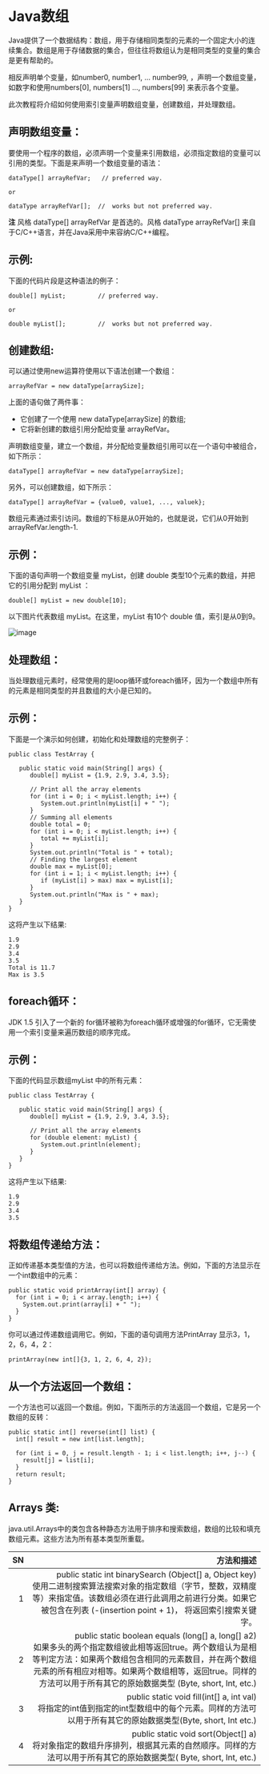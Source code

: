 # Java数组  

Java提供了一个数据结构：数组，用于存储相同类型的元素的一个固定大小的连续集合。数组是用于存储数据的集合，但往往将数组认为是相同类型的变量的集合是更有帮助的。  

相反声明单个变量，如number0, number1, ... number99, ，声明一个数组变量，如数字和使用numbers[0], numbers[1] ..., numbers[99] 来表示各个变量。  

此次教程将介绍如何使用索引变量声明数组变量，创建数组，并处理数组。

## 声明数组变量：  
要使用一个程序的数组，必须声明一个变量来引用数组，必须指定数组的变量可以引用的类型。下面是来声明一个数组变量的语法：  
```
dataType[] arrayRefVar;   // preferred way.

or

dataType arrayRefVar[];  //  works but not preferred way.
```

**注** 风格 dataType[] arrayRefVar 是首选的。风格 dataType arrayRefVar[] 来自于C/C++语言，并在Java采用中来容纳C/C++编程。

## 示例:  
下面的代码片段是这种语法的例子：  
```
double[] myList;         // preferred way.

or

double myList[];         //  works but not preferred way.
```

## 创建数组:  
可以通过使用new运算符使用以下语法创建一个数组：  
```
arrayRefVar = new dataType[arraySize];
```
上面的语句做了两件事：  
* 它创建了一个使用 new dataType[arraySize] 的数组;
*	它将新创建的数组引用分配给变量 arrayRefVar。  

声明数组变量，建立一个数组，并分配给变量数组引用可以在一个语句中被组合，如下所示：  
```
dataType[] arrayRefVar = new dataType[arraySize];
```
另外，可以创建数组，如下所示：  
```
dataType[] arrayRefVar = {value0, value1, ..., valuek};
```
数组元素通过索引访问。数组的下标是从0开始的，也就是说，它们从0开始到 arrayRefVar.length-1.

## 示例：  
下面的语句声明一个数组变量 myList，创建 double 类型10个元素的数组，并把它的引用分配到 myList ：  
```
double[] myList = new double[10];
```
以下图片代表数组 myList。在这里，myList 有10个 double 值，索引是从0到9。  

![image](images/java_array.jpg) 
 
## 处理数组：  
当处理数组元素时，经常使用的是loop循环或foreach循环，因为一个数组中所有的元素是相同类型的并且数组的大小是已知的。  

## 示例：
下面是一个演示如何创建，初始化和处理数组的完整例子：  
```
public class TestArray {

   public static void main(String[] args) {
      double[] myList = {1.9, 2.9, 3.4, 3.5};

      // Print all the array elements
      for (int i = 0; i < myList.length; i++) {
         System.out.println(myList[i] + " ");
      }
      // Summing all elements
      double total = 0;
      for (int i = 0; i < myList.length; i++) {
         total += myList[i];
      }
      System.out.println("Total is " + total);
      // Finding the largest element
      double max = myList[0];
      for (int i = 1; i < myList.length; i++) {
         if (myList[i] > max) max = myList[i];
      }
      System.out.println("Max is " + max);
   }
}
```
这将产生以下结果:  
```
1.9
2.9
3.4
3.5
Total is 11.7
Max is 3.5
```

## foreach循环：  
JDK 1.5 引入了一个新的 for循环被称为foreach循环或增强的for循环，它无需使用一个索引变量来遍历数组的顺序完成。

## 示例：  
下面的代码显示数组myList 中的所有元素：  
```
public class TestArray {

   public static void main(String[] args) {
      double[] myList = {1.9, 2.9, 3.4, 3.5};

      // Print all the array elements
      for (double element: myList) {
         System.out.println(element);
      }
   }
}
```
这将产生以下结果:
```
1.9
2.9
3.4
3.5
```

## 将数组传递给方法：  
正如传递基本类型值的方法，也可以将数组传递给方法。例如，下面的方法显示在一个int数组中的元素：  
```
public static void printArray(int[] array) {
  for (int i = 0; i < array.length; i++) {
    System.out.print(array[i] + " ");
  }
}
```
你可以通过传递数组调用它。例如，下面的语句调用方法PrintArray 显示3，1，2，6，4，2：  
```
printArray(new int[]{3, 1, 2, 6, 4, 2});
```

## 从一个方法返回一个数组：  
一个方法也可以返回一个数组。例如，下面所示的方法返回一个数组，它是另一个数组的反转：
```
public static int[] reverse(int[] list) {
  int[] result = new int[list.length];

  for (int i = 0, j = result.length - 1; i < list.length; i++, j--) {
    result[j] = list[i];
  }
  return result;
}
```

## Arrays 类:  
java.util.Arrays中的类包含各种静态方法用于排序和搜索数组，数组的比较和填充数组元素。这些方法为所有基本类型所重载。

|SN|	方法和描述|
|----:|-----:|
|1|	public static int binarySearch (Object[] a, Object key)<br>使用二进制搜索算法搜索对象的指定数组（字节，整数，双精度等）来指定值。该数组必须在进行此调用之前进行分类。如果它被包含在列表 (-(insertion point + 1)， 将返回索引搜索关键字。|
|2|	public static boolean equals (long[] a, long[] a2)<br>如果多头的两个指定数组彼此相等返回true。两个数组认为是相等判定方法：如果两个数组包含相同的元素数目，并在两个数组元素的所有相应对相等。如果两个数组相等，返回true。同样的方法可以用于所有其它的原始数据类型 (Byte, short, Int, etc.)|
|3|	public static void fill(int[] a, int val)<br>将指定的int值到指定的int型数组中的每个元素。同样的方法可以用于所有其它的原始数据类型(Byte, short, Int etc.)|
|4|	public static void sort(Object[] a)<br>将对象指定的数组升序排列，根据其元素的自然顺序。同样的方法可以用于所有其它的原始数据类型( Byte, short, Int, etc.)|

